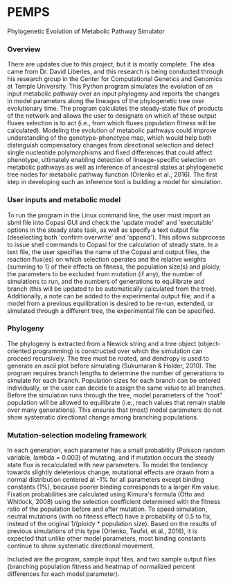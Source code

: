 # PEMPS
Phylogenetic Evolution of Metabolic Pathway Simulator

### Overview
There are updates due to this project, but it is mostly complete. The idea came from Dr. David Liberles, and this research is being conducted through his research group in the Center for Computational Genetics and Genomics at Temple University. This Python program simulates the evolution of an input metabolic pathway over an input phylogeny and reports the changes in model parameters along the lineages of the phylogenetic tree over evolutionary time. The program calculates the steady-state flux of products of the network and allows the user to designate on which of these output fluxes selection is to act (i.e., from which fluxes population fitness will be calculated). Modeling the evolution of metabolic pathways could improve understanding of the genotype-phenotype map, which would help both distinguish compensatory changes from directional selection and detect single nucleotide polymorphisms and fixed differences that could affect phenotype, ultimately enabling detection of lineage-specific selection on metabolic pathways as well as inference of ancestral states at phylogenetic tree nodes for metabolic pathway function (Orlenko et al., 2016). The first step in developing such an inference tool is building a model for simulation. 

### User inputs and metabolic model
To run the program in the Linux command line, the user must import an sbml file into Copasi GUI and check the 'update model' and 'executable' options in the steady state task, as well as specify a text output file (deselecting both 'confirm overwrite' and 'append'). This allows subprocess to issue shell commands to Copasi for the calculation of steady state. In a text file, the user specifies the name of the Copasi and output files, the reaction flux(es) on which selection operates and the relative weights (summing to 1) of their effects on fitness, the population size(s) and ploidy, the parameters to be excluded from mutation (if any), the number of simulations to run,  and the numbers of generations to equilibrate and branch (this will be updated to be automatically calculated from the tree). Additionally, a note can be added to the experimental output file; and if a model from a previous equilibration is desired to be re-run, extended, or simulated through a different tree, the experimental file can be specified. 

### Phylogeny
The phylogeny is extracted from a Newick string and a tree object (object-oriented programming) is constructed over which the simulation can proceed recursively. The tree must be rooted, and dendropy is used to generate an ascii plot before simulating (Sukumaran & Holder, 2010). The program requires branch lengths to determine the number of generations to simulate for each branch. Population sizes for each branch can be entered individually, or the user can decide to assign the same value to all branches. Before the simulation runs through the tree, model parameters of the “root” population will be allowed to equilibrate (i.e., reach values that remain stable over many generations). This ensures that (most) model parameters do not show systematic directional change among branching populations. 

### Mutation-selection modeling framework
In each generation, each parameter has a small probability (Poisson random variable, lambda = 0.003) of mutating, and if mutation occurs the steady state flux is recalculated with new parameters. To model the tendency towards slightly deleterious change, mutational effects are drawn from a normal distribution centered at -1% for all parameters except binding constants (1%), because poorer binding corresponds to a larger Km value. Fixation probabilities are calculated using Kimura's formula (Otto and Whitlock, 2008) using the selection coefficient determined with the fitness ratio of the population before and after mutation. To speed simulation, neutral mutations (with no fitness effect) have a probability of 0.5 to fix, instead of the original 1/(ploidy * population size). Based on the results of previous simulations of this type (Orlenko, Teufel, et al., 2016), it is expected that unlike other model parameters, most binding constants continue to show systematic directional movement. 

Included are the program, sample input files, and two sample output files (branching population fitness and heatmap of normalized percent differences for each model parameter). 
